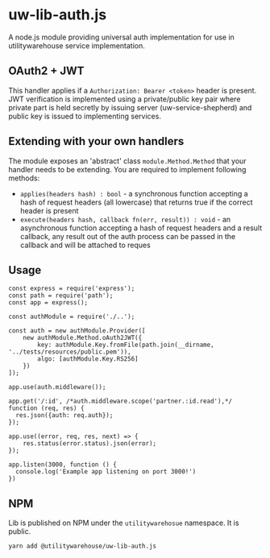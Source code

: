 # uw-lib-auth.js

A node.js module providing universal auth implementation for use in utilitywarehouse service implementation.

## OAuth2 + JWT

This handler applies if a `Authorization: Bearer <token>` header is present. JWT verification is implemented using a private/public key pair where private part is held secretly by issuing server (uw-service-shepherd) and public key is issued to implementing services.

## Extending with your own handlers

The module exposes an 'abstract' class `module.Method.Method` that your handler needs to be extending. You are required to implement following methods:

- `applies(headers hash) : bool` - a synchronous function accepting a hash of request headers (all lowercase) that returns true if the correct header is present
- `execute(headers hash, callback fn(err, result)) : void` - an asynchronous function accepting a hash of request headers and a result callback, any result out of the auth process can be passed in the callback and will be attached to reques

## Usage

```node
const express = require('express');
const path = require('path');
const app = express();

const authModule = require('./..');

const auth = new authModule.Provider([
	new authModule.Method.oAuth2JWT({
		key: authModule.Key.fromFile(path.join(__dirname, '../tests/resources/public.pem')),
		algo: [authModule.Key.RS256]
	})
]);

app.use(auth.middleware());

app.get('/:id', /*auth.middleware.scope('partner.:id.read'),*/ function (req, res) {
  res.json({auth: req.auth});
});

app.use((error, req, res, next) => {
	res.status(error.status).json(error);
});

app.listen(3000, function () {
  console.log('Example app listening on port 3000!')
})
```

## NPM

Lib is published on NPM under the `utilitywarehosue` namespace. It is public.

```yarn add @utilitywarehouse/uw-lib-auth.js```
